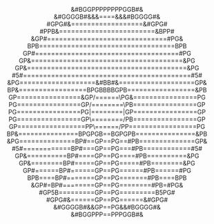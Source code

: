 </head>
<body>
      <div align = "center">
                &#BGGPPPPPPPPGGB#&                <br>
            &#GGGGB#&&&====&&&#BGGGG#&            <br>
          #GPG#&==================&#GPG#          <br>
        #PPB&========================&BPP#        <br>
      &GP#==============================#PG&      <br>
     BPB==================================BPB     <br>
    GP#====================================#PG    <br>
   GP&======================================&PG   <br>
  GP&========================================&PG  <br>
 #5#==========================================#5# <br>
&PG===================&#BB#&===================GP& <br>
BP&=================BPGBBBBGPB=================&PB <br>
GP================&GP/======\PG&================PG<br>
PG================GP/========\PB================GP<br>
PG================PG|========|GP================GP<br>
PG================GP\========/PB================GP<br>
GP=================PP\======/PP=================PG<br>
BP&===============BPGPGB==BGPGPB===============&PB <br>
&PG==============BP#==GP==PG==#PB==============GP& <br>
 #5#============BP#===GP==PG===#PB============#5# <br>
  GP&==========BP#====GP==PG====#PB==========&PG  <br>
   GP&========BP#=====GP==PG=====#PB========&PG   <br>
    GP#======BP#======GP==PG======#PB======#PG    <br>
     BPB====BP#=======GP==PG=======#PB====BPB     <br>
      &GP#=BP#========GP==PG========#PB=#PG&      <br>
        #GP5B=========GP==PG=========B5PG#        <br>
          #GPG#&======GP==PG======&#GPG#          <br>
            &#GGGGB#&&GP==PG&&#BGGGG#&            <br>
                &#BGGPPP==PPPGGB#&                <br>                  
      </div>
</body>
</html>
